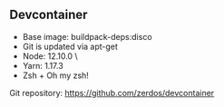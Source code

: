 ## Devcontainer

- Base image: buildpack-deps:disco
- Git is updated via apt-get
- Node: 12.10.0 \
- Yarn: 1.17.3
- Zsh + Oh my zsh!


Git repository: https://github.com/zerdos/devcontainer
